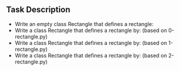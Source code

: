 ## Task Description
- Write an empty class Rectangle that defines a rectangle:
- Write a class Rectangle that defines a rectangle by: (based on 0-rectangle.py)
- Write a class Rectangle that defines a rectangle by: (based on 1-rectangle.py)
- Write a class Rectangle that defines a rectangle by: (based on 2-rectangle.py)
